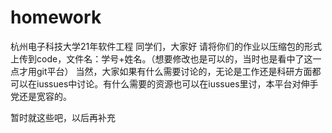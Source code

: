 # homework
杭州电子科技大学21年软件工程
同学们，大家好
请将你们的作业以压缩包的形式上传到code，文件名：学号+姓名。（想要修改也是可以的，当时也是看中了这一点才用git平台）
当然，大家如果有什么需要讨论的，无论是工作还是科研方面都可以在iussues中讨论。有什么需要的资源也可以在iussues里讨，本平台对伸手党还是宽容的。


暂时就这些吧，以后再补充

